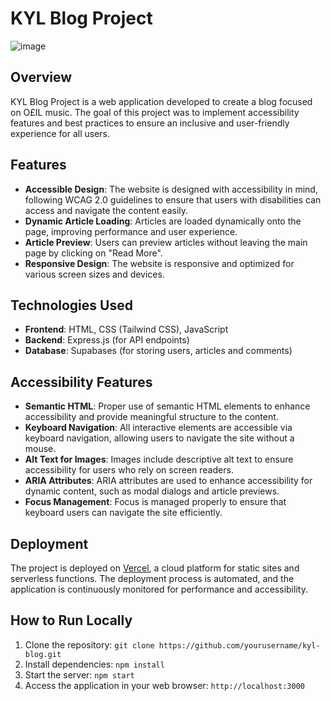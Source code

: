 # KYL Blog Project

![image](https://github.com/NayanMallet/KYL/assets/81246812/6744da3d-81bb-440c-b15b-163211d6572f)

## Overview
KYL Blog Project is a web application developed to create a blog focused on O£IL music. The goal of this project was to implement accessibility features and best practices to ensure an inclusive and user-friendly experience for all users.

## Features
- **Accessible Design**: The website is designed with accessibility in mind, following WCAG 2.0 guidelines to ensure that users with disabilities can access and navigate the content easily.
- **Dynamic Article Loading**: Articles are loaded dynamically onto the page, improving performance and user experience.
- **Article Preview**: Users can preview articles without leaving the main page by clicking on "Read More".
- **Responsive Design**: The website is responsive and optimized for various screen sizes and devices.

## Technologies Used
- **Frontend**: HTML, CSS (Tailwind CSS), JavaScript
- **Backend**: Express.js (for API endpoints)
- **Database**: Supabases (for storing users, articles and comments)

## Accessibility Features
- **Semantic HTML**: Proper use of semantic HTML elements to enhance accessibility and provide meaningful structure to the content.
- **Keyboard Navigation**: All interactive elements are accessible via keyboard navigation, allowing users to navigate the site without a mouse.
- **Alt Text for Images**: Images include descriptive alt text to ensure accessibility for users who rely on screen readers.
- **ARIA Attributes**: ARIA attributes are used to enhance accessibility for dynamic content, such as modal dialogs and article previews.
- **Focus Management**: Focus is managed properly to ensure that keyboard users can navigate the site efficiently.

## Deployment
The project is deployed on [Vercel](https://vercel.com/), a cloud platform for static sites and serverless functions. The deployment process is automated, and the application is continuously monitored for performance and accessibility.

## How to Run Locally
1. Clone the repository: `git clone https://github.com/yourusername/kyl-blog.git`
2. Install dependencies: `npm install`
3. Start the server: `npm start`
4. Access the application in your web browser: `http://localhost:3000`
